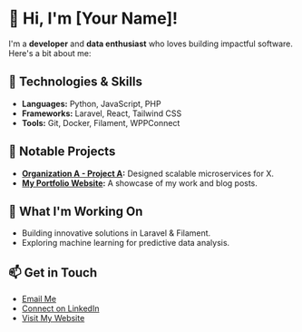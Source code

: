 # 👋 Hi, I'm [Your Name]!

I'm a **developer** and **data enthusiast** who loves building impactful software. Here's a bit about me:

## 🔧 Technologies & Skills
- **Languages:** Python, JavaScript, PHP
- **Frameworks:** Laravel, React, Tailwind CSS
- **Tools:** Git, Docker, Filament, WPPConnect

## 🌟 Notable Projects
- **[Organization A - Project A](https://github.com/org-a/project-a):** Designed scalable microservices for X.
- **[My Portfolio Website](https://myportfolio.com):** A showcase of my work and blog posts.

## 🚀 What I'm Working On
- Building innovative solutions in Laravel & Filament.
- Exploring machine learning for predictive data analysis.

## 📫 Get in Touch
- [Email Me](mailto:youremail@example.com)
- [Connect on LinkedIn](https://linkedin.com/in/your-profile)
- [Visit My Website](https://mywebsite.com)
